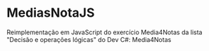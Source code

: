 # MediasNotaJS
Reimplementação em JavaScript do exercício Media4Notas da lista "Decisão e operações lógicas" do Dev C#: Media4Notas
